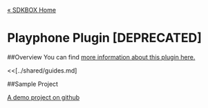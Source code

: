 [&#171; SDKBOX Home](http://sdkbox.com)

<h1>Playphone Plugin [DEPRECATED]</h1>

##Overview
You can find [more information about this plugin here.](http://www.cocos2d-x.org/sdkbox/playphone)


<<[../shared/guides.md]


##Sample Project

[A demo project on github](https://github.com/sdkbox/sdkbox-sample-playphone)
